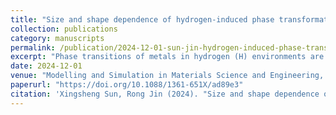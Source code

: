 ```yaml
---
title: "Size and shape dependence of hydrogen-induced phase transformation and sorption hysteresis in palladium nanoparticles"
collection: publications
category: manuscripts
permalink: /publication/2024-12-01-sun-jin-hydrogen-induced-phase-transformation
excerpt: "Phase transitions of metals in hydrogen (H) environments are critically important for applications in energy storage, catalysis, and sensing. Nanostructured metallic particles can lead to faster charging and discharging kinetics, increased lifespan, and enhanced catalytic activities. However, establishing a direct causal link between nanoparticle structure and function remains challenging. In this work, we establish a computational framework to explore the atomic configuration of a metal-hydrogen system when in equilibrium with a H environment. This approach combines Diffusive Molecular Dynamics with an iteration strategy, aiming to minimize the system’s free energy and ensure uniform chemical potential across the system that matches that of the H environment. Applying this framework, we investigate H chemical potential-composition isotherms during the hydrogenation and dehydrogenation of palladium nanoparticles, ranging in size from 3.9 nm to 15.6 nm and featuring various shapes including cube, rhombic dodecahedron, octahedron, and sphere. Our findings reveal an abrupt phase transformation in all examined particles during both H loading and unloading processes, accompanied by a distinct hysteresis gap between absorption and desorption chemical potentials. Notably, as particle size increases, absorption chemical potential rises while desorption chemical potential declines, consequently widening the hysteresis gap across all shapes. Regarding shape effects, we observe that, at a given size, cubic particles exhibit the lowest absorption chemical potentials during H loading, whereas octahedral particles demonstrate the highest. Moreover, octahedral particles also exhibit the highest desorption chemical potentials during H unloading. These size and shape effects are elucidated by statistics of atomic volumetric strains resulting from specific facet orientations and inhomogeneous H distributions. Prior to phase transformation in absorption, a H-rich surface shell induces lattice expansion in the H-poor core, while before phase transformation in desorption, surface stress promotes lattice compression in the H-rich core. The magnitude of the volumetric strains correlates well with the size and shape dependence, underlining their pivotal role in the observed phenomena."
date: 2024-12-01
venue: "Modelling and Simulation in Materials Science and Engineering, Vol. 32(8)"
paperurl: "https://doi.org/10.1088/1361-651X/ad89e3"
citation: 'Xingsheng Sun, Rong Jin (2024). "Size and shape dependence of hydrogen-induced phase transformation and sorption hysteresis in palladium nanoparticles." <i>Modelling and Simulation in Materials Science and Engineering</i>, Vol. 32(8). DOI: 10.1088/1361-651X/ad89e3'
---
```

